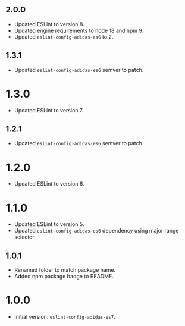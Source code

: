 ## 2.0.0

- Updated ESLint to version 8.
- Updated engine requirements to node 18 and npm 9.
- Updated `eslint-config-adidas-es6` to 2.

## 1.3.1

- Updated `eslint-config-adidas-es6` semver to patch.

# 1.3.0

- Updated ESLint to version 7.

## 1.2.1

- Updated `eslint-config-adidas-es6` semver to patch.

# 1.2.0

- Updated ESLint to version 6.

# 1.1.0

- Updated ESLint to version 5.
- Updated `eslint-config-adidas-es6` dependency using major range selector.

## 1.0.1

- Renamed folder to match package name.
- Added npm package badge to README.

# 1.0.0

- Initial version: `eslint-config-adidas-es7`.
